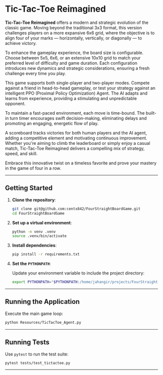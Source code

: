 # Tic-Tac-Toe Reimagined

**Tic-Tac-Toe Reimagined** offers a modern and strategic evolution of the classic game. Moving beyond the traditional 3x3 format, this version challenges players on a more expansive 6x6 grid, where the objective is to align four of your marks — horizontally, vertically, or diagonally — to achieve victory.

To enhance the gameplay experience, the board size is configurable. Choose between 5x5, 6x6, or an extensive 10x10 grid to match your preferred level of difficulty and game duration. Each configuration introduces new dynamics and strategic considerations, ensuring a fresh challenge every time you play.

This game supports both single-player and two-player modes. Compete against a friend in head-to-head gameplay, or test your strategy against an intelligent PPO (Proximal Policy Optimization) Agent. The AI adapts and learns from experience, providing a stimulating and unpredictable opponent.

To maintain a fast-paced environment, each move is time-bound. The built-in turn timer encourages swift decision-making, eliminating delays and promoting an engaging, energetic flow of play.

A scoreboard tracks victories for both human players and the AI agent, adding a competitive element and motivating continuous improvement. Whether you're aiming to climb the leaderboard or simply enjoy a casual match, Tic-Tac-Toe Reimagined delivers a compelling mix of strategy, speed, and skill.

Embrace this innovative twist on a timeless favorite and prove your mastery in the game of four in a row.

---

## Getting Started

1. **Clone the repository**:

   ```bash
   git clone git@github.com:centx842/FourStraightBoardGame.git
   cd FourStraightBoardGame
   ```

2. **Set up a virtual environment**:

   ```bash
   python -m venv .venv
   source .venv/bin/activate
   ```

3. **Install dependencies**:

   ```bash
   pip install -r requirements.txt
   ```

4. **Set the `PYTHONPATH`**:

   Update your environment variable to include the project directory:

   ```bash
   export PYTHONPATH="$PYTHONPATH:/home/jahangir/projects/FourStraightBoardGame"
   ```

---

## Running the Application

Execute the main game loop:

```bash
python Resources/TicTacToe_Agent.py
```

---

## Running Tests

Use `pytest` to run the test suite:

```bash
pytest tests/test_tictactoe.py
```

---
